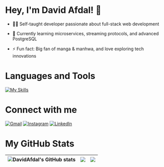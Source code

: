 # Hey, I'm David Afdal! 👋

- 👨‍💻 Self-taught developer passionate about full-stack web development

- 🌱 Currently learning microservices, streaming protocols, and advanced PostgreSQL

- ⚡ Fun fact: Big fan of manga & manhwa, and love exploring tech innovations

# Languages and Tools

[![My Skills](https://skillicons.dev/icons?i=go,ts,nodejs,express,laravel,next,react,tailwind,postgres,mysql,mongodb,redis,docker,postman,vscode,githubactions&perline=5)](https://skillicons.dev)

# Connect with me

[![Gmail](https://skillicons.dev/icons?i=gmail)](mailto:davidafdal7@gmail.com)
[![Instagram](https://skillicons.dev/icons?i=instagram)](https://instagram.com/davidafd_)
[![LinkedIn](https://skillicons.dev/icons?i=linkedin)](https://id.linkedin.com/in/david-afdal-kaizar-mutahadi-86ba26250)

# My GitHub Stats
| <img src="https://github-readme-stats.vercel.app/api?username=DavidAfdal&show_icons=true&count_private=true&theme=radical&show_icons=true&hide_border=true" alt="DavidAfdal's GitHub stats" /> |  <img src="https://github-readme-stats.vercel.app/api/top-langs/?username=DavidAfdal&layout=compact&theme=radical&hide_border=true" /> | <img src="https://github-readme-streak-stats.herokuapp.com/?user=DavidAfdal&theme=radical&hide_border=true" /> |
| -------------- | -------------- | -------------- | 
